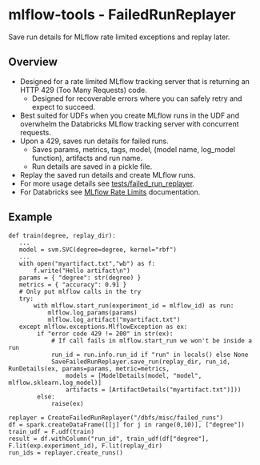 # mlflow-tools - FailedRunReplayer
  
Save run details for MLflow rate limited exceptions and replay later.

## Overview
* Designed for a rate limited MLflow tracking server that is returning an HTTP 429 (Too Many Requests) code.
  * Designed for recoverable errors where you can safely retry and expect to succeed.
* Best suited for UDFs when you create MLflow runs in the UDF and overwhelm the Databricks MLflow tracking server with concurrent requests.
* Upon a 429, saves run details for failed runs.
  * Saves params, metrics, tags, model, (model name, log_model function), artifacts and run name.
  * Run details are saved in a pickle file.
* Replay the saved run details and create MLflow runs.
* For more usage details see [tests/failed_run_replayer](../../tests/failed_run_replayer).
* For Databricks see [MLflow Rate Limits](https://docs.databricks.com/dev-tools/api/latest/mlflow.html#rate-limits) documentation.

## Example

```
def train(degree, replay_dir):
   ...
   model = svm.SVC(degree=degree, kernel="rbf")
   ...
   with open("myartifact.txt","wb") as f:
       f.write("Hello artifact\n")
   params = { "degree": str(degree) }
   metrics = { "accuracy": 0.91 }
   # Only put mlflow calls in the try
   try:  
       with mlflow.start_run(experiment_id = mlflow_id) as run:
           mlflow.log_params(params)
           mlflow.log_artifact("myartifact.txt")
   except mlflow.exceptions.MlflowException as ex:
        if "error code 429 != 200" in str(ex):
            # If call fails in mlflow.start_run we won't be inside a run
            run_id = run.info.run_id if "run" in locals() else None
            SaveFailedRunReplayer.save_run(replay_dir, run_id, RunDetails(ex, params=params, metric=metrics, 
                models = [ModelDetails(model, "model", mlflow.sklearn.log_model)]
                artifacts = [ArtifactDetails("myartifact.txt")]))
        else:
            raise(ex)

replayer = CreateFailedRunReplayer("/dbfs/misc/failed_runs")
df = spark.createDataFrame([[j] for j in range(0,10)], ["degree"])
train_udf = F.udf(train)
result = df.withColumn("run_id", train_udf(df["degree"], F.lit(exp.experiment_id), F.lit(replay_dir)
run_ids = replayer.create_runs()
```
